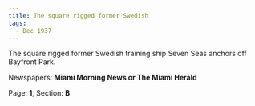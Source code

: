 ```yaml
---  
title: The square rigged former Swedish  
tags:  
  - Dec 1937  
---  
```

  
The square rigged former Swedish training ship Seven Seas anchors off Bayfront Park.  
  
Newspapers: **Miami Morning News or The Miami Herald**  
  
Page: **1**, Section: **B** 
